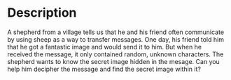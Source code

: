 # Description

A shepherd from a village tells us that he and his friend often communicate by using sheep as a way to transfer messages. One day, his friend told him that he got a fantastic image and would send it to him. But when he received the message, it only contained random, unknown characters. The shepherd wants to know the secret image hidden in the mesage. Can you help him decipher the message and find the secret image within it?

